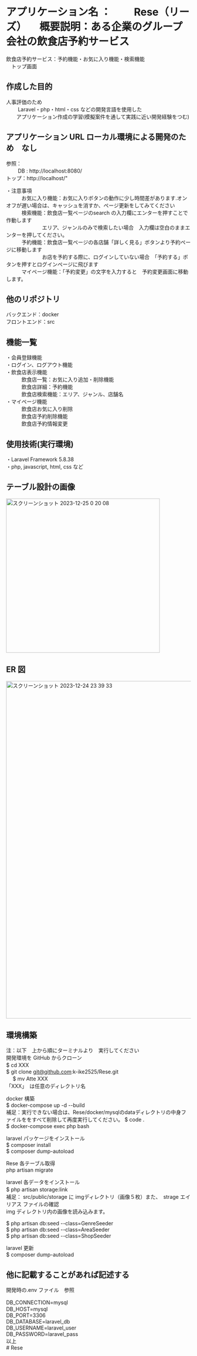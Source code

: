# アプリケーション名 ：　　 Rese（リーズ） 　概要説明：ある企業のグループ会社の飲食店予約サービス</br>

飲食店予約サービス：予約機能・お気に入り機能・検索機能</br>
　トップ画面</br>

## 作成した目的

人事評価のため</br>
　　 Laravel・php・html・css などの開発言語を使用した</br>
　　アプリケーション作成の学習(模擬案件を通して実践に近い開発経験をつむ)</br>

## アプリケーション URL ローカル環境による開発のため　なし

参照：</br>
　　 DB : http://localhost:8080/ </br>
トップ：http://localhost/" </br>

・注意事項</br>
　　　お気に入り機能：お気に入りボタンの動作に少し時間差があります.オンオフが遅い場合は、キャッシュを消すか、ページ更新をしてみてください</br>
　　　検索機能：飲食店一覧ページのsearch の入力欄にエンターを押すことで作動します </br>
　　　　　　　エリア、ジャンルのみで検索したい場合　入力欄は空白のままエンターを押してください。</br>
　　　予約機能：飲食店一覧ページの各店舗「詳しく見る」ボタンより予約ページに移動します</br>
　　　　　　　お店を予約する際に、ログインしていない場合　「予約する」ボタンを押すとログインページに飛びます</br>
　　　マイページ機能：「予約変更」の文字を入力すると　予約変更画面に移動します。

## 他のリポジトリ

バックエンド：docker </br>
フロントエンド：src </br>

## 機能一覧

・会員登録機能 </br>
・ログイン、ログアウト機能 </br>
・飲食店表示機能 </br>
　　　飲食店一覧：お気に入り追加・削除機能 </br>
　　　飲食店詳細：予約機能 </br>
　　　飲食店検索機能：エリア、ジャンル、店舗名</br>
・マイページ機能</br>
　　　飲食店お気に入り削除　</br>
　　　飲食店予約削除機能 </br>
　　　飲食店予約情報変更</br>

## 使用技術(実行環境)

・Laravel Framework 5.8.38 </br>
・php, javascript, html, css など </br>

## テーブル設計の画像
<img width="419" alt="スクリーンショット 2023-12-25 0 20 08" src="https://github.com/k-ike2525/Rese/assets/137484536/6f4609d9-e055-43f0-a4ec-30d062207f20">


## ER 図
<img width="917" alt="スクリーンショット 2023-12-24 23 39 33" src="https://github.com/k-ike2525/Rese/assets/137484536/5867d7b9-d208-4093-92fd-80acb06dbeb9">

## 環境構築

注：以下　上から順にターミナルより　実行してください　</br>
開発環境を GitHub からクローン　 </br>
$ cd XXX 　 </br>
$ git clone git@github.com:k-ike2525/Rese.git </br>　
$ mv Atte XXX 　 </br>
「XXX」　は任意のディレクトリ名 </br>

docker 構築 </br>
$ docker-compose up -d --build </br>
補足：実行できない場合は、Rese/docker/mysqlのdataディレクトリの中身ファイルををすべて削除して再度実行してください。
$ code . </br>
$ docker-compose exec php bash </br>

laravel パッケージをインストール </br>
$ composer install </br>
$ composer dump-autoload

Rese 各テーブル取得　</br>
php artisan migrate

laravel 各データをインストール </br>
$ php artisan storage:link　</br>
補足：
src/public/storage に imgディレクトリ（画像５枚）また、　strage エイリアス ファイルの確認</br>
img ディレクトリ内の画像を読み込みます。

$ php artisan db:seed --class=GenreSeeder</br>
$ php artisan db:seed --class=AreaSeeder</br>
$ php artisan db:seed --class=ShopSeeder</br>

laravel 更新 </br>
$ composer dump-autoload

## 他に記載することがあれば記述する

開発時の.env ファイル　参照 </br>

DB_CONNECTION=mysql 　 </br>
DB_HOST=mysql </br>
DB_PORT=3306 </br>
DB_DATABASE=laravel_db </br>
DB_USERNAME=laravel_user </br>
DB_PASSWORD=laravel_pass </br>
以上 </br># Rese

